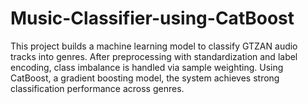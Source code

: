 # Music-Classifier-using-CatBoost
This project builds a machine learning model to classify GTZAN audio tracks into genres. After preprocessing with standardization and label encoding, class imbalance is handled via sample weighting. Using CatBoost, a gradient boosting model, the system achieves strong classification performance across genres.
